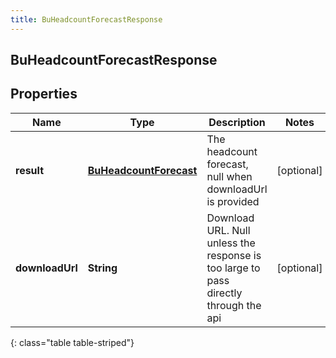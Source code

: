 ```yaml
---
title: BuHeadcountForecastResponse
---
```


## BuHeadcountForecastResponse

## Properties

| Name            | Type                                                                   | Description                                                                          | Notes      |
| --------------- | ---------------------------------------------------------------------- | ------------------------------------------------------------------------------------ | ---------- |
| **result**      | <!----><!---->[**BuHeadcountForecast**](BuHeadcountForecast.md)<!----> | The headcount forecast, null when downloadUrl is provided                            | [optional] |
| **downloadUrl** | <!----><!---->**String**<!---->                                        | Download URL. Null unless the response is too large to pass directly through the api | [optional] |

{: class="table table-striped"}

